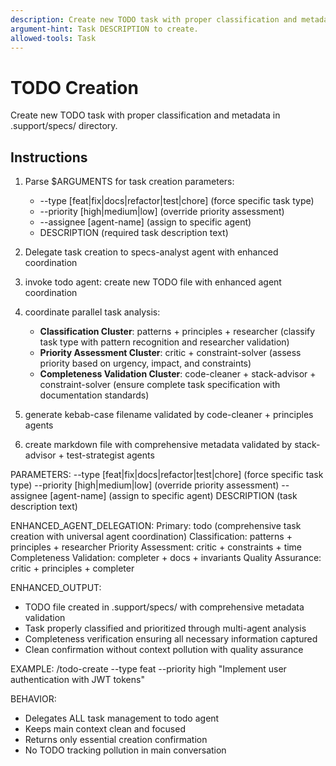 ```yaml
---
description: Create new TODO task with proper classification and metadata.
argument-hint: Task DESCRIPTION to create.
allowed-tools: Task
---
```


# TODO Creation

Create new TODO task with proper classification and metadata in .support/specs/ directory.

## Instructions

1. Parse $ARGUMENTS for task creation parameters:
   - --type [feat|fix|docs|refactor|test|chore] (force specific task type)
   - --priority [high|medium|low] (override priority assessment)
   - --assignee [agent-name] (assign to specific agent)
   - DESCRIPTION (required task description text)

2. Delegate task creation to specs-analyst agent with enhanced coordination
1. invoke todo agent: create new TODO file with enhanced agent coordination
2. coordinate parallel task analysis:
   - **Classification Cluster**: patterns + principles + researcher (classify task type with pattern recognition and researcher validation)
   - **Priority Assessment Cluster**: critic + constraint-solver (assess priority based on urgency, impact, and constraints)
   - **Completeness Validation Cluster**: code-cleaner + stack-advisor + constraint-solver (ensure complete task specification with documentation standards)
3. generate kebab-case filename validated by code-cleaner + principles agents
4. create markdown file with comprehensive metadata validated by stack-advisor + test-strategist agents

PARAMETERS:
--type [feat|fix|docs|refactor|test|chore] (force specific task type)
--priority [high|medium|low] (override priority assessment)
--assignee [agent-name] (assign to specific agent)
DESCRIPTION (task description text)

ENHANCED_AGENT_DELEGATION:
Primary: todo (comprehensive task creation with universal agent coordination)
Classification: patterns + principles + researcher
Priority Assessment: critic + constraints + time
Completeness Validation: completer + docs + invariants
Quality Assurance: critic + principles + completer

ENHANCED_OUTPUT:
- TODO file created in .support/specs/ with comprehensive metadata validation
- Task properly classified and prioritized through multi-agent analysis
- Completeness verification ensuring all necessary information captured
- Clean confirmation without context pollution with quality assurance

EXAMPLE:
/todo-create --type feat --priority high "Implement user authentication with JWT tokens"

BEHAVIOR:
- Delegates ALL task management to todo agent
- Keeps main context clean and focused
- Returns only essential creation confirmation
- No TODO tracking pollution in main conversation